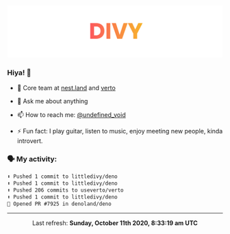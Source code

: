 
![](https://github.com/divy-work/divy-work/raw/master/assets/divy.png)

### Hiya! 👋

- 🔭 Core team at [nest.land](https://github.com/nestdotland/nest.land) and [verto](https://github.com/useverto/verto)

- 💬 Ask me about anything

- 📫 How to reach me: [@undefined_void](https://instagram.com/divy.exe)

- ⚡ Fun fact: I play guitar, listen to music, enjoy meeting new people, kinda introvert.

### 🗣 My activity:

```
⬆️ Pushed 1 commit to littledivy/deno
⬆️ Pushed 1 commit to littledivy/deno
⬆️ Pushed 206 commits to useverto/verto
⬆️ Pushed 1 commit to littledivy/deno
💪 Opened PR #7925 in denoland/deno
```

------------
<p align="center">Last refresh: <b>Sunday, October 11th 2020, 8:33:19 am UTC</b></p>

